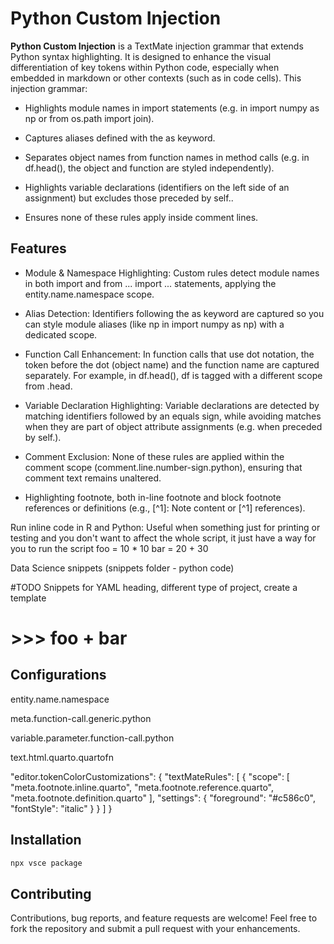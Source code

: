 # Python Custom Injection

**Python Custom Injection** is a TextMate injection grammar that extends Python syntax highlighting. It is designed to enhance the visual differentiation of key tokens within Python code, especially when embedded in markdown or other contexts (such as in code cells). This injection grammar:

- Highlights module names in import statements (e.g. in import numpy as np or from os.path import join).

- Captures aliases defined with the as keyword.

- Separates object names from function names in method calls (e.g. in df.head(), the object and function are styled independently).

- Highlights variable declarations (identifiers on the left side of an assignment) but excludes those preceded by self..

- Ensures none of these rules apply inside comment lines.

## Features
- Module & Namespace Highlighting: Custom rules detect module names in both import and from ... import ... statements, applying the entity.name.namespace scope.

- Alias Detection: Identifiers following the as keyword are captured so you can style module aliases (like np in import numpy as np) with a dedicated scope.

- Function Call Enhancement: In function calls that use dot notation, the token before the dot (object name) and the function name are captured separately. For example, in df.head(), df is tagged with a different scope from .head.

- Variable Declaration Highlighting: Variable declarations are detected by matching identifiers followed by an equals sign, while avoiding matches when they are part of object attribute assignments (e.g. when preceded by self.).

- Comment Exclusion: None of these rules are applied within the comment scope (comment.line.number-sign.python), ensuring that comment text remains unaltered.

- Highlighting footnote, both in-line footnote and block footnote references or definitions (e.g., [^1]: Note content or [^1] references).

Run inline code in R and Python: Useful when something just for printing or testing and you don't want to affect the whole script, it just have a way for you to run the script
foo = 10 * 10
bar = 20 + 30

Data Science snippets (snippets folder - python code)

#TODO Snippets for YAML heading, different type of project, create a template

# >>> foo + bar
  

## Configurations

entity.name.namespace

meta.function-call.generic.python

variable.parameter.function-call.python

text.html.quarto.quartofn


"editor.tokenColorCustomizations": {
  "textMateRules": [
    {
      "scope": [
        "meta.footnote.inline.quarto",
        "meta.footnote.reference.quarto",
        "meta.footnote.definition.quarto"
      ],
      "settings": {
        "foreground": "#c586c0",
        "fontStyle": "italic"
      }
    }
  ]
}

## Installation

```bash
npx vsce package
```


## Contributing
Contributions, bug reports, and feature requests are welcome!
Feel free to fork the repository and submit a pull request with your enhancements.